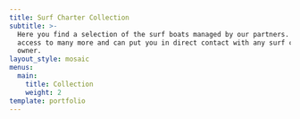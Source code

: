```yaml
---
title: Surf Charter Collection
subtitle: >-
  Here you find a selection of the surf boats managed by our partners. We have
  access to many more and can put you in direct contact with any surf charter
  owner.  
layout_style: mosaic
menus:
  main:
    title: Collection
    weight: 2
template: portfolio
---
```

